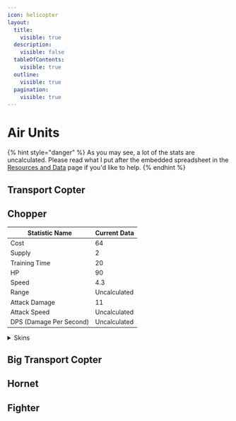 ```yaml
---
icon: helicopter
layout:
  title:
    visible: true
  description:
    visible: false
  tableOfContents:
    visible: true
  outline:
    visible: true
  pagination:
    visible: true
---
```


# Air Units

{% hint style="danger" %}
As you may see, a lot of the stats are uncalculated. Please read what I put after the embedded spreadsheet in the [Resources and Data](../resources-and-data.md) page if you'd like to help.
{% endhint %}

## Transport Copter



## Chopper

| Statistic Name          | Current Data |
| ----------------------- | ------------ |
| Cost                    | 64           |
| Supply                  | 2            |
| Training Time           | 20           |
| HP                      | 90           |
| Speed                   | 4.3          |
| Range                   | Uncalculated |
| Attack Damage           | 11           |
| Attack Speed            | Uncalculated |
| DPS (Damage Per Second) | Uncalculated |

<details>

<summary>Skins</summary>

![](../.gitbook/assets/Regular-Chopper.png)<-- Base Chopper Skin ![](../.gitbook/assets/Top-Hat-Chopper.png)<-- Tophat Chopper Skin

</details>

## Big Transport Copter



## Hornet



## Fighter
